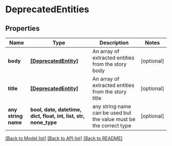 # DeprecatedEntities


## Properties
Name | Type | Description | Notes
------------ | ------------- | ------------- | -------------
**body** | [**[DeprecatedEntity]**](DeprecatedEntity.md) | An array of extracted entities from the story body | [optional] 
**title** | [**[DeprecatedEntity]**](DeprecatedEntity.md) | An array of extracted entities from the story title | [optional] 
**any string name** | **bool, date, datetime, dict, float, int, list, str, none_type** | any string name can be used but the value must be the correct type | [optional]

[[Back to Model list]](../README.md#documentation-for-models) [[Back to API list]](../README.md#documentation-for-api-endpoints) [[Back to README]](../README.md)


